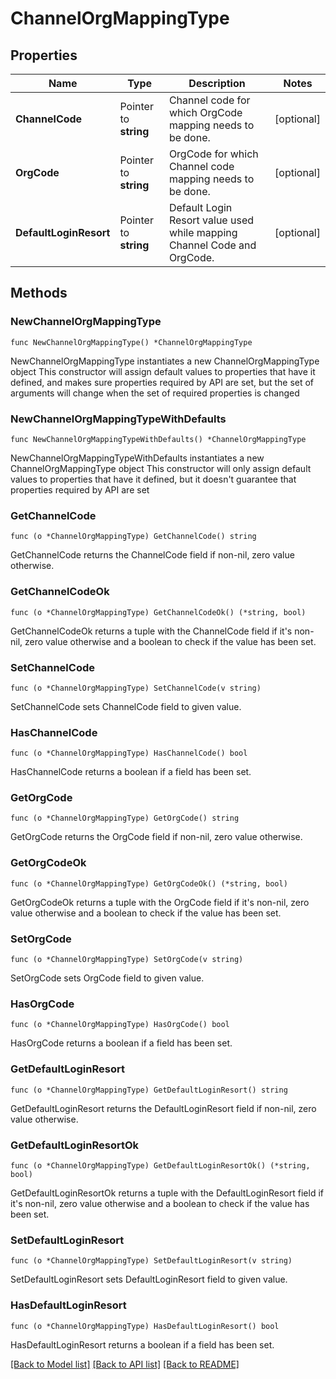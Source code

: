 # ChannelOrgMappingType

## Properties

Name | Type | Description | Notes
------------ | ------------- | ------------- | -------------
**ChannelCode** | Pointer to **string** | Channel code for which OrgCode mapping needs to be done. | [optional] 
**OrgCode** | Pointer to **string** | OrgCode for which Channel code mapping needs to be done. | [optional] 
**DefaultLoginResort** | Pointer to **string** | Default Login Resort value used while mapping Channel Code and OrgCode. | [optional] 

## Methods

### NewChannelOrgMappingType

`func NewChannelOrgMappingType() *ChannelOrgMappingType`

NewChannelOrgMappingType instantiates a new ChannelOrgMappingType object
This constructor will assign default values to properties that have it defined,
and makes sure properties required by API are set, but the set of arguments
will change when the set of required properties is changed

### NewChannelOrgMappingTypeWithDefaults

`func NewChannelOrgMappingTypeWithDefaults() *ChannelOrgMappingType`

NewChannelOrgMappingTypeWithDefaults instantiates a new ChannelOrgMappingType object
This constructor will only assign default values to properties that have it defined,
but it doesn't guarantee that properties required by API are set

### GetChannelCode

`func (o *ChannelOrgMappingType) GetChannelCode() string`

GetChannelCode returns the ChannelCode field if non-nil, zero value otherwise.

### GetChannelCodeOk

`func (o *ChannelOrgMappingType) GetChannelCodeOk() (*string, bool)`

GetChannelCodeOk returns a tuple with the ChannelCode field if it's non-nil, zero value otherwise
and a boolean to check if the value has been set.

### SetChannelCode

`func (o *ChannelOrgMappingType) SetChannelCode(v string)`

SetChannelCode sets ChannelCode field to given value.

### HasChannelCode

`func (o *ChannelOrgMappingType) HasChannelCode() bool`

HasChannelCode returns a boolean if a field has been set.

### GetOrgCode

`func (o *ChannelOrgMappingType) GetOrgCode() string`

GetOrgCode returns the OrgCode field if non-nil, zero value otherwise.

### GetOrgCodeOk

`func (o *ChannelOrgMappingType) GetOrgCodeOk() (*string, bool)`

GetOrgCodeOk returns a tuple with the OrgCode field if it's non-nil, zero value otherwise
and a boolean to check if the value has been set.

### SetOrgCode

`func (o *ChannelOrgMappingType) SetOrgCode(v string)`

SetOrgCode sets OrgCode field to given value.

### HasOrgCode

`func (o *ChannelOrgMappingType) HasOrgCode() bool`

HasOrgCode returns a boolean if a field has been set.

### GetDefaultLoginResort

`func (o *ChannelOrgMappingType) GetDefaultLoginResort() string`

GetDefaultLoginResort returns the DefaultLoginResort field if non-nil, zero value otherwise.

### GetDefaultLoginResortOk

`func (o *ChannelOrgMappingType) GetDefaultLoginResortOk() (*string, bool)`

GetDefaultLoginResortOk returns a tuple with the DefaultLoginResort field if it's non-nil, zero value otherwise
and a boolean to check if the value has been set.

### SetDefaultLoginResort

`func (o *ChannelOrgMappingType) SetDefaultLoginResort(v string)`

SetDefaultLoginResort sets DefaultLoginResort field to given value.

### HasDefaultLoginResort

`func (o *ChannelOrgMappingType) HasDefaultLoginResort() bool`

HasDefaultLoginResort returns a boolean if a field has been set.


[[Back to Model list]](../README.md#documentation-for-models) [[Back to API list]](../README.md#documentation-for-api-endpoints) [[Back to README]](../README.md)


